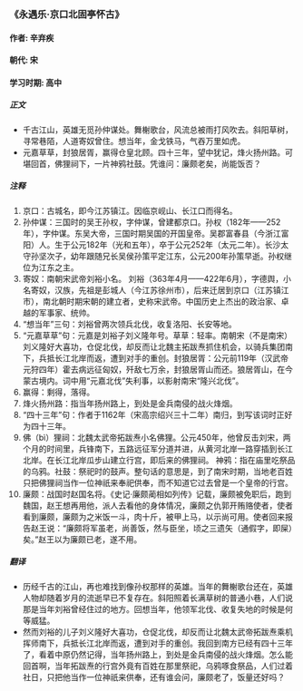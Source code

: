 ### 《永遇乐·京口北固亭怀古》

#### 作者: 辛弃疾 

#### 朝代: 宋

#### 学习时期: 高中

##### **正文**

- 千古江山，英雄无觅孙仲谋处。舞榭歌台，风流总被雨打风吹去。斜阳草树，寻常巷陌，人道寄奴曾住。想当年，金戈铁马，气吞万里如虎。
- 元嘉草草，封狼居胥，赢得仓皇北顾。四十三年，望中犹记，烽火扬州路。可堪回首，佛狸祠下，一片神鸦社鼓。凭谁问：廉颇老矣，尚能饭否？

##### **注释**

1. 京口：古城名，即今江苏镇江。因临京岘山、长江口而得名。
2. 孙仲谋：三国时的吴王孙权，字仲谋，曾建都京口。孙权（182年——252年），字仲谋。东吴大帝，三国时期吴国的开国皇帝。吴郡富春县（今浙江富阳）人。生于公元182年（光和五年），卒于公元252年（太元二年）。长沙太守孙坚次子，幼年跟随兄长吴侯孙策平定江东，公元200年孙策早逝。孙权继位为江东之主。
3. 寄奴：南朝宋武帝刘裕小名。 刘裕（363年4月——422年6月），字德舆，小名寄奴，汉族，先祖是彭城人（今江苏徐州市），后来迁居到京口（江苏镇江市），南北朝时期宋朝的建立者，史称宋武帝。中国历史上杰出的政治家、卓越的军事家、统帅。
4. “想当年”三句：刘裕曾两次领兵北伐，收复洛阳、长安等地。
5. “元嘉草草”句：元嘉是刘裕子刘义隆年号。草草：轻率。南朝宋（不是南宋）刘义隆好大喜功，仓促北伐，却反而让北魏主拓跋焘抓住机会，以骑兵集团南下，兵抵长江北岸而返，遭到对手的重创。封狼居胥：公元前119年（汉武帝元狩四年）霍去病远征匈奴，歼敌七万余，封狼居胥山而还。狼居胥山，在今蒙古境内。词中用“元嘉北伐”失利事，以影射南宋“隆兴北伐”。
6. 赢得：剩得，落得。
7. 烽火扬州路：指当年扬州路上，到处是金兵南侵的战火烽烟。
8. “四十三年”句：作者于1162年（宋高宗绍兴三十二年）南归，到写该词时正好为四十三年。
9. 佛（bì）狸祠：北魏太武帝拓跋焘小名佛狸。公元450年，他曾反击刘宋，两个月的时间里，兵锋南下，五路远征军分道并进，从黄河北岸一路穿插到长江北岸。在长江北岸瓜步山建立行宫，即后来的佛狸祠。
神鸦：指在庙里吃祭品的乌鸦。社鼓：祭祀时的鼓声。整句话的意思是，到了南宋时期，当地老百姓只把佛狸祠当作一位神祇来奉祀供奉，而不知道它过去曾是一个皇帝的行宫。
10. 廉颇：战国时赵国名将。《史记·廉颇蔺相如列传》记载，廉颇被免职后，跑到魏国，赵王想再用他，派人去看他的身体情况，廉颇之仇郭开贿赂使者，使者看到廉颇，廉颇为之米饭一斗，肉十斤，被甲上马，以示尚可用。使者回来报告赵王说：“廉颇将军虽老，尚善饭，然与臣坐，顷之三遗矢（通假字，即屎）矣。”赵王以为廉颇已老，遂不用。

##### **翻译**

- 历经千古的江山，再也难找到像孙权那样的英雄。当年的舞榭歌台还在，英雄人物却随着岁月的流逝早已不复存在。斜阳照着长满草树的普通小巷，人们说那是当年刘裕曾经住过的地方。回想当年，他领军北伐、收复失地的时候是何等威猛。
- 然而刘裕的儿子刘义隆好大喜功，仓促北伐，却反而让北魏太武帝拓跋焘乘机挥师南下，兵抵长江北岸而返，遭到对手的重创。我回到南方已经有四十三年了，看着中原仍然记得，当年扬州路上，到处是金兵南侵的战火烽烟。怎么能回首啊，当年拓跋焘的行宫外竟有百姓在那里祭祀，乌鸦啄食祭品，人们过着社日，只把他当作一位神祇来供奉，还有谁会问，廉颇老了，饭量还好吗？